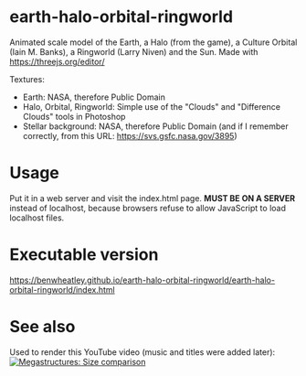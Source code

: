 # earth-halo-orbital-ringworld
Animated scale model of the Earth, a Halo (from the game), a Culture Orbital (Iain M. Banks), a Ringworld (Larry Niven) and the Sun. Made with https://threejs.org/editor/

Textures:
* Earth: NASA, therefore Public Domain
* Halo, Orbital, Ringworld: Simple use of the "Clouds" and "Difference Clouds" tools in Photoshop
* Stellar background: NASA, therefore Public Domain (and if I remember correctly, from this URL: https://svs.gsfc.nasa.gov/3895)

# Usage
Put it in a web server and visit the index.html page. **MUST BE ON A SERVER** instead of localhost, because browsers refuse to allow JavaScript to load localhost files.

# Executable version
https://benwheatley.github.io/earth-halo-orbital-ringworld/earth-halo-orbital-ringworld/index.html

# See also
Used to render this YouTube video (music and titles were added later):
[![Megastructures: Size comparison](http://img.youtube.com/vi/JvKSRKT0nzM/0.jpg)](http://www.youtube.com/watch?v=JvKSRKT0nzM "Megastructures: Size comparison")
